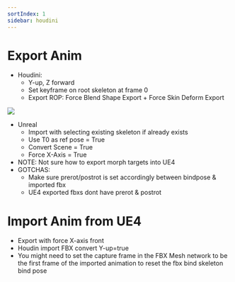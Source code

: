```yaml
---
sortIndex: 1
sidebar: houdini
---
```


# Export Anim

- Houdini:
  - Y-up, Z forward
  - Set keyframe on root skeleton at frame 0
  - Export ROP: Force Blend Shape Export + Force Skin Deform Export

![](assets/hou-rop-fbx-xport.png)

- Unreal
  - Import with selecting existing skeleton if already exists
  - Use T0 as ref pose = True
  - Convert Scene = True
  - Force X-Axis = True
- NOTE: Not sure how to export morph targets into UE4
- GOTCHAS:
  - Make sure prerot/postrot is set accordingly between bindpose & imported fbx
  - UE4 exported fbxs dont have prerot & postrot

# Import Anim from UE4

- Export with force X-axis front
- Houdin import FBX convert Y-up=true
- You might need to set the capture frame in the FBX Mesh network to be the first frame of the imported animation to reset the fbx bind skeleton bind pose
